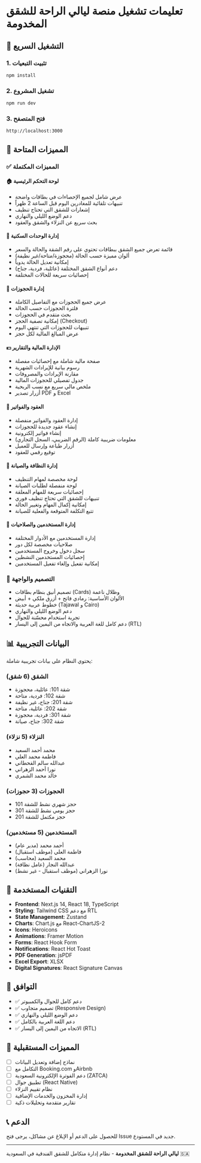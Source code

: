 # تعليمات تشغيل منصة ليالي الراحة للشقق المخدومة

## 🚀 التشغيل السريع

### 1. تثبيت التبعيات
```bash
npm install
```

### 2. تشغيل المشروع
```bash
npm run dev
```

### 3. فتح المتصفح
```
http://localhost:3000
```

## 📱 المميزات المتاحة

### ✅ المميزات المكتملة

#### 🏠 لوحة التحكم الرئيسية
- عرض شامل لجميع الإحصاءات في بطاقات واضحة
- تنبيهات تلقائية للمغادرين اليوم قبل الساعة 2 ظهراً
- إشعارات للشقق التي تحتاج تنظيف
- دعم الوضع الليلي والنهاري
- بحث سريع عن النزلاء والشقق والعقود

#### 🏢 إدارة الوحدات السكنية
- قائمة تعرض جميع الشقق ببطاقات تحتوي على رقم الشقة والحالة والسعر
- ألوان مميزة حسب الحالة (محجوزة/متاحة/غير نظيفة)
- إمكانية تعديل الحالة يدوياً
- دعم أنواع الشقق المختلفة (عائلية، فردية، جناح)
- إحصائيات سريعة للحالات المختلفة

#### 📅 إدارة الحجوزات
- عرض جميع الحجوزات مع التفاصيل الكاملة
- فلترة الحجوزات حسب الحالة
- بحث متقدم في الحجوزات
- إمكانية تصفية الحجز (Checkout)
- تنبيهات للحجوزات التي تنتهي اليوم
- عرض المبالغ المالية لكل حجز

#### 💵 الإدارة المالية والتقارير
- صفحة مالية شاملة مع إحصائيات مفصلة
- رسوم بيانية للإيرادات الشهرية
- مقارنة الإيرادات والمصروفات
- جدول تفصيلي للحجوزات المالية
- ملخص مالي سريع مع نسب الربحية
- أزرار تصدير PDF و Excel

#### 📄 العقود والفواتير
- إدارة العقود والفواتير منفصلة
- إنشاء عقود جديدة للحجوزات
- إنشاء فواتير إلكترونية
- معلومات ضريبية كاملة (الرقم الضريبي، السجل التجاري)
- أزرار طباعة وإرسال للعميل
- توقيع رقمي للعقود

#### 🧹 إدارة النظافة والصيانة
- لوحة مخصصة لمهام التنظيف
- لوحة منفصلة لطلبات الصيانة
- إحصائيات سريعة للمهام المعلقة
- تنبيهات للشقق التي تحتاج تنظيف فوري
- إمكانية إكمال المهام وتغيير الحالة
- تتبع التكلفة المتوقعة والفعلية للصيانة

#### 👥 إدارة المستخدمين والصلاحيات
- إدارة المستخدمين مع الأدوار المختلفة
- صلاحيات مخصصة لكل دور
- سجل دخول وخروج المستخدمين
- إحصائيات المستخدمين النشطين
- إمكانية تفعيل وإلغاء تفعيل المستخدمين

### 🎨 التصميم والواجهة
- تصميم أنيق بنظام بطاقات (Cards) وظلال ناعمة
- الألوان الأساسية: رمادي فاتح + أزرق ملكي + أبيض
- خطوط عربية حديثة (Tajawal و Cairo)
- دعم الوضع الليلي والنهاري
- تجربة استخدام محسّنة للجوال
- دعم كامل للغة العربية والاتجاه من اليمين إلى اليسار (RTL)

## 📊 البيانات التجريبية

يحتوي النظام على بيانات تجريبية شاملة:

### الشقق (6 شقق)
- شقة 101: عائلية، محجوزة
- شقة 102: فردية، متاحة
- شقة 201: جناح، غير نظيفة
- شقة 202: عائلية، متاحة
- شقة 301: فردية، محجوزة
- شقة 302: جناح، صيانة

### النزلاء (5 نزلاء)
- محمد أحمد السعيد
- فاطمة محمد العلي
- عبدالله سالم القحطاني
- نورا أحمد الزهراني
- خالد محمد الشمري

### الحجوزات (3 حجوزات)
- حجز شهري نشط للشقة 101
- حجز يومي نشط للشقة 301
- حجز مكتمل للشقة 201

### المستخدمين (5 مستخدمين)
- أحمد محمد (مدير عام)
- فاطمة العلي (موظف استقبال)
- محمد السعيد (محاسب)
- عبدالله النجار (عامل نظافة)
- نورا الزهراني (موظف استقبال - غير نشط)

## 🔧 التقنيات المستخدمة

- **Frontend**: Next.js 14, React 18, TypeScript
- **Styling**: Tailwind CSS مع دعم RTL
- **State Management**: Zustand
- **Charts**: Chart.js مع React-ChartJS-2
- **Icons**: Heroicons
- **Animations**: Framer Motion
- **Forms**: React Hook Form
- **Notifications**: React Hot Toast
- **PDF Generation**: jsPDF
- **Excel Export**: XLSX
- **Digital Signatures**: React Signature Canvas

## 📱 التوافق

- ✅ دعم كامل للجوال والكمبيوتر
- ✅ تصميم متجاوب (Responsive Design)
- ✅ دعم الوضع الليلي والنهاري
- ✅ دعم اللغة العربية بالكامل
- ✅ الاتجاه من اليمين إلى اليسار (RTL)

## 🚀 المميزات المستقبلية

- [ ] نماذج إضافة وتعديل البيانات
- [ ] التكامل مع Booking.com وAirbnb
- [ ] دعم الفوترة الإلكترونية السعودية (ZATCA)
- [ ] تطبيق جوال (React Native)
- [ ] نظام تقييم النزلاء
- [ ] إدارة المخزون والخدمات الإضافية
- [ ] تقارير متقدمة وتحليلات ذكية

## 📞 الدعم

للحصول على الدعم أو الإبلاغ عن مشاكل، يرجى فتح Issue جديد في المستودع.

---

**ليالي الراحة للشقق المخدومة** - نظام إدارة متكامل للشقق الفندقية في السعودية 🇸🇦
